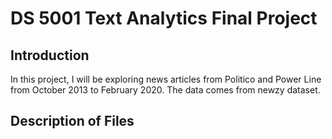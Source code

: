 # DS 5001 Text Analytics Final Project

## Introduction
In this project, I will be exploring news articles from Politico and Power Line from October 2013 to February 2020. The data comes from newzy dataset.

## Description of Files
